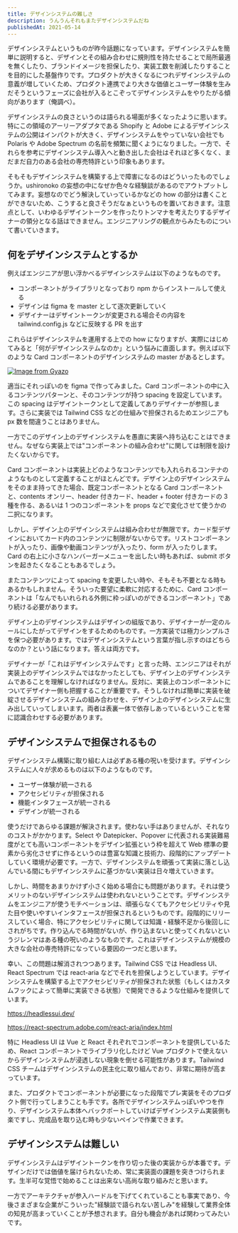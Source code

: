 ```yaml
---
title: デザインシステムの難しさ
description: うんうんそれもまたデザインシステムだね
publishedAt: 2021-05-14
---
```


デザインシステムというものが昨今話題になっています。デザインシステムを簡単に説明すると、デザインとその組み合わせに規則性を持たせることで局所最適を無くしたり、ブランドイメージを担保したり、実装工数を削減したりすることを目的にした基盤作りです。プロダクトが大きくなるにつれデザインシステムの意義が増していくため、プロダクト連携でより大きな価値とユーザー体験を生みだそうというフェーズに会社が入るとこぞってデザインシステムをやりたがる傾向があります（俺調べ）。

デザインシステムの良さというのは語られる場面が多くなったように思います。特にこの領域のアーリーアダプタである Shopify と Adobe によるデザインシステムの公開はインパクトが大きく、デザインシステムをやっていない会社でも Polaris や Adobe Spectrum の名前を頻繁に聞くようになりました。一方で、それらを参考にデザインシステム導入へと動き出した会社はそれほど多くなく、まだまだ自力のある会社の専売特許という印象もあります。

そもそもデザインシステムを構築する上で障害になるのはどういったものでしょうか。ushironoko の妄想の中になぜか色々な経験談があるのでアウトプットしてみます。妄想なのでどう解決していっているかなどの how の部分は書くことができないため、こうすると良さそうだなぁというものを置いておきます。注意点として、いわゆるデザイントークンを作ったりトンマナを考えたりするデザイナーの領分となる話はできません。エンジニアリングの観点からみたものについて書いていきます。

## 何をデザインシステムとするか

例えばエンジニアが思い浮かべるデザインシステムは以下のようなものです。

- コンポーネントがライブラリとなっており npm からインストールして使える
- デザインは figma を master として逐次更新していく
- デザイナーはデザイントークンが変更される場合その内容を tailwind.config.js などに反映する PR を出す

これらはデザインシステムを運用する上での how になりますが、実際にはじめてみると「何がデザインシステムなのか」という悩みに直面します。例えば以下のような Card コンポーネントのデザインシステムの master があるとします。

[![Image from Gyazo](https://i.gyazo.com/dbd7df8ea6d5481bde999ee522261e04.png)](https://gyazo.com/dbd7df8ea6d5481bde999ee522261e04)

適当にそれっぽいのを figma で作ってみました。Card コンポーネントの中に入るコンテンツパターンと、そのコンテンツが持つ spacing を設定しています。この spacing はデザイントークンとして定義してありデザイナーが参照します。さらに実装では Tailwind CSS などの仕組みで担保されるためエンジニアも px 数を間違うことはありません。

一方でこのデザイン上のデザインシステムを愚直に実装へ持ち込むことはできません。なぜなら実装上では"コンポーネントの組み合わせ"に関しては制限を設けたくないからです。

Card コンポーネントは実装上どのようなコンテンツでも入れられるコンテナのようなものとして定義することがほとんどです。デザイン上のデザインシステムをそのまま持ってきた場合、既定コンポーネントとなる Card コンポーネントと、contents オンリー、header 付きカード、header + footer 付きカードの 3 種を作る、あるいは 1 つのコンポーネントを props などで変化させて使うかの二択になります。

しかし、デザイン上のデザインシステムは組み合わせが無限です。カード型デザインにおいてカード内のコンテンツに制限がないからです。リストコンポーネントが入ったり、画像や動画コンテンツが入ったり、form が入ったりします。Card の右上に小さなハンバーガーメニューを出したい時もあれば、submit ボタンを起きたくなることもあるでしょう。

またコンテンツによって spacing を変更したい時や、そもそも不要となる時もあるかもしれません。そういった要望に柔軟に対応するために、Card コンポーネントは「なんでもいれられる外側に枠っぽいのができるコンポーネント」であり続ける必要があります。

デザイン上のデザインシステムはデザインの組版であり、デザイナーが一定のルールにしたがってデザインをするためのものです。一方実装では極力シンプルさを保つ必要があります。ではデザインシステムという言葉が指し示すのはどちらなのか？という話になります。答えは両方です。

デザイナーが「これはデザインシステムです」と言った時、エンジニアはそれが実装上のデザインシステムではなかったとしても、デザイン上のデザインシステムであることを理解しなければなりません。反対に、実装上のコンポーネントについてデザイナー側も把握することが重要です。そうしなければ簡単に実装を破綻させるデザインシステムの組み合わせを、デザイン上のデザインシステムに生み出していってしまいます。両者は表裏一体で依存しあっているということを常に認識合わせする必要があります。

## デザインシステムで担保されるもの

デザインシステム構築に取り組む人は必ずある種の呪いを受けます。デザインシステムに人々が求めるものは以下のようなものです。

- ユーザー体験が統一される
- アクセシビリティが担保される
- 機能インタフェースが統一される
- デザインが統一される

使うだけであらゆる課題が解決されます。使わない手はありませんが、それなりのコストがかかります。Select や Datepicker、Popover に代表される実装難易度がとても高いコンポーネントをデザイン拡張という枠を超えて Web 標準の要素から劣化させずに作るというのは豊富な知識と技術力、段階的にアップデートしていく環境が必要です。一方で、デザインシステムを頑張って実装に落とし込んでいる間にもデザインシステムに基づかない実装は日々増えていきます。

しかし、時間をあまりかけず小さく始める場合にも問題があります。それは使うメリットのないデザインシステムは使われないということです。デザインシステムをエンジニアが使うモチベーションは、頑張らなくてもアクセシビリティや見た目や使いやすいインタフェースが担保されるというものです。段階的にリリースしていく場合、特にアクセシビリティに関しては知識・経験不足から後回しにされがちです。作り込んでる時間がないが、作り込まないと使ってくれないというジレンマはある種の呪いのようなものです。これはデザインシステムが規模の大きな会社の専売特許になっている要因の一つだと思います。

幸い、この問題は解消されつつあります。Tailwind CSS では Headless UI、React Spectrum では react-aria などでそれを担保しようとしています。デザインシステムを構築する上でアクセシビリティが担保された状態（もしくはカスタムフックによって簡単に実装できる状態）で開発できるような仕組みを提供しています。

https://headlessui.dev/

https://react-spectrum.adobe.com/react-aria/index.html

特に Headless UI は Vue と React それぞれでコンポーネントを提供しているため、React コンポーネントでライブラリ化したけど Vue プロダクトで使えないからデザインシステムが浸透しない現象を倒せる可能性があります。Tailwind CSS チームはデザインシステムの民主化に取り組んでおり、非常に期待が高まっています。

また、プロダクトでコンポーネントが必要になった段階でプレ実装をそのプロダクト側で行ってしまうことも手です。各所でデザインシステムっぽいやつを作り、デザインシステム本体へバックポートしていけばデザインシステム実装側も楽ですし、完成品を取り込む時も少ないペインで作業できます。

## デザインシステムは難しい

デザインシステムはデザイントークンを作り切った後の実装からが本番です。デザインだけでは価値を届けられないため、常に実装面の課題を突きつけられます。生半可な覚悟で始めることは出来ない高尚な取り組みだと思います。

一方でアーキテクチャが参入ハードルを下げてくれていることも事実であり、今後さまざまな企業がこういった"経験談で語られない苦しみ"を経験して業界全体の知見が高まっていくことが予想されます。自分も機会があれば関わってみたいです。
